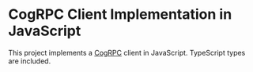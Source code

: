 # CogRPC Client Implementation in JavaScript

This project implements a [CogRPC](https://specs.relaynet.link/RS-008) client in JavaScript. TypeScript types are included.
